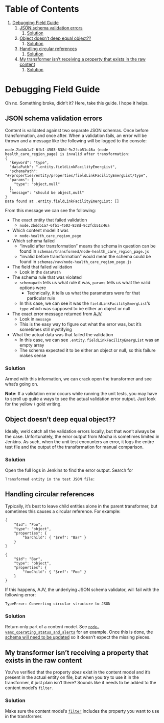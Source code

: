 
# Table of Contents

1.  [Debugging Field Guide](#org2e3cfb5)
    1.  [JSON schema validation errors](#orgae0b4b9)
        1.  [Solution](#org322866b)
    2.  [Object doesn&rsquo;t deep equal object??](#org9a505f1)
        1.  [Solution](#org75ee4dd)
    3.  [Handling circular references](#org3dd19b5)
        1.  [Solution](#orgd30f084)
    4.  [My transformer isn&rsquo;t receiving a property that exists in the raw content](#org65ea096)
        1.  [Solution](#orgc5c9c05)



<a id="org2e3cfb5"></a>

# Debugging Field Guide

Oh no. Something broke, didn&rsquo;t it? Here, take this guide. I hope it helps.


<a id="orgae0b4b9"></a>

## JSON schema validation errors

Content is validated against two separate JSON schemas. Once before
transformation, and once after. When a validation fails, an error will be thrown
and a message like the following will be logged to the console:

    node.2bddb1a7-6fb1-4503-838d-9c2fcb51c46a (node-health_care_region_page) is invalid after transformation:
    {
      "keyword": "type",
      "dataPath": ".entity.fieldLinkFacilityEmergList",
      "schemaPath": "#/properties/entity/properties/fieldLinkFacilityEmergList/type",
      "params": {
        "type": "object,null"
      },
      "message": "should be object,null"
    }
    Data found at .entity.fieldLinkFacilityEmergList: []

From this message we can see the following:

-   The exact entity that failed validation
    -   `node.2bddb1a7-6fb1-4503-838d-9c2fcb51c46a`
-   Which content model it was
    -   `node-health_care_region_page`
-   Which schema failed
    -   &ldquo;invalid after transformation&rdquo; means the schema in question can be found in
        `schemas/transformed/node-health_care_region_page.js`
    -   &ldquo;invalid before transformation&rdquo; would mean the schema could be found in
        `schemas/raw/node-health_care_region_page.js`
-   The field that failed validation
    -   Look in the `dataPath`
-   The schema rule that was violated
    -   `schemapath` tells us what rule it was, `params` tells us what the valid
        options were
        -   Technically, it tells us what the parameters were for that particular rule
    -   In this case, we can see it was the `fieldLinkFacilityEmergList`&rsquo;s `type`
        which was supposed to be either an object or null
-   The exact error message returned from [AJV](https://github.com/epoberezkin/ajv)
    -   Look in `message`
    -   This is the easy way to figure out what the error was, but it&rsquo;s sometimes
        still mystifying
-   What the actual data was that failed the validation
    -   In this case, we can see `.entity.fieldLinkFacilityEmergList` was an empty
        array
    -   The schema expected it to be either an object or null, so this failure makes
        sense


<a id="org322866b"></a>

### Solution

Armed with this information, we can crack open the transformer and see what&rsquo;s
going on.

**Note:** If a validation error occurs while running the unit tests, you may have
to scroll up quite a ways to see the actual validation error output. Just look
for the yellow / gold writing.


<a id="org9a505f1"></a>

## Object doesn&rsquo;t deep equal object??

Ideally, we&rsquo;d catch all the validation errors locally, but that won&rsquo;t always be
the case. Unfortunately, the error output from Mocha is sometimes limited in
Jenkins. As such, when the unit test encounters an error, it logs the entire
test file and the output of the transformation for manual comparison.


<a id="org75ee4dd"></a>

### Solution

Open the full logs in Jenkins to find the error output. Search for

    Transformed entity in the test JSON file:


<a id="org3dd19b5"></a>

## Handling circular references

Typically, it&rsquo;s best to leave child entities alone in the parent transformer,
but sometimes this causes a circular reference. For example:

    {
        "$id": "Foo",
        "type": "object",
        "properties": {
            "barChild": { "$ref": "Bar" }
        }
    }
    
    {
        "$id": "Bar",
        "type": "object",
        "properties": {
            "fooChild": { "$ref": "Foo" }
        }
    }

If this happens, AJV, the underlying JSON schema validator, will fail with the
following error:

    TypeError: Converting circular structure to JSON


<a id="orgd30f084"></a>

### Solution

Return only part of a content model. See [`node-vamc_operating_status_and_alerts`](https://github.com/department-of-veterans-affairs/vets-website/blob/5015d231a1391c542b2bd4637500afd6296cc649/src/site/stages/build/process-cms-exports/transformers/node-vamc_operating_status_and_alerts.js#L18-L25)
for an example. Once this is done, the [schema will need to be updated](https://github.com/department-of-veterans-affairs/vets-website/blob/5015d231a1391c542b2bd4637500afd6296cc649/src/site/stages/build/process-cms-exports/schemas/transformed/node-vamc_operating_status_and_alerts.js#L23-L28) so it
doesn&rsquo;t expect the missing pieces.


<a id="org65ea096"></a>

## My transformer isn&rsquo;t receiving a property that exists in the raw content

You&rsquo;ve verified that the property *does* exist in the content model and it&rsquo;s
present in the actual entity on file, but when you try to use it in the
transformer, it just plain isn&rsquo;t there? Sounds like it needs to be added to the
content model&rsquo;s `filter`.


<a id="orgc5c9c05"></a>

### Solution

Make sure the content model&rsquo;s [`filter`](transformation-process.md) includes the property you want to use in
the transformer.

